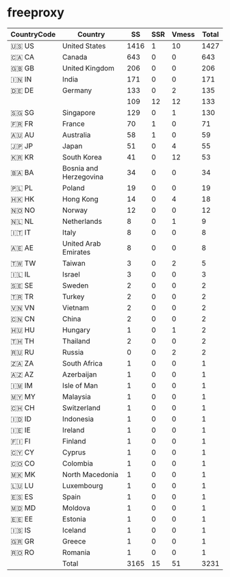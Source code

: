 # freeproxy

|CountryCode|Country|SS|SSR|Vmess|Total|
|  ----  | ----  |  ----  | ----  |  ----  | ----  |
|🇺🇸 US|United States|1416|1|10|1427|
|🇨🇦 CA|Canada|643|0|0|643|
|🇬🇧 GB|United Kingdom|206|0|0|206|
|🇮🇳 IN|India|171|0|0|171|
|🇩🇪 DE|Germany|133|0|2|135|
| ||109|12|12|133|
|🇸🇬 SG|Singapore|129|0|1|130|
|🇫🇷 FR|France|70|1|0|71|
|🇦🇺 AU|Australia|58|1|0|59|
|🇯🇵 JP|Japan|51|0|4|55|
|🇰🇷 KR|South Korea|41|0|12|53|
|🇧🇦 BA|Bosnia and Herzegovina|34|0|0|34|
|🇵🇱 PL|Poland|19|0|0|19|
|🇭🇰 HK|Hong Kong|14|0|4|18|
|🇳🇴 NO|Norway|12|0|0|12|
|🇳🇱 NL|Netherlands|8|0|1|9|
|🇮🇹 IT|Italy|8|0|0|8|
|🇦🇪 AE|United Arab Emirates|8|0|0|8|
|🇹🇼 TW|Taiwan|3|0|2|5|
|🇮🇱 IL|Israel|3|0|0|3|
|🇸🇪 SE|Sweden|2|0|0|2|
|🇹🇷 TR|Turkey|2|0|0|2|
|🇻🇳 VN|Vietnam|2|0|0|2|
|🇨🇳 CN|China|2|0|0|2|
|🇭🇺 HU|Hungary|1|0|1|2|
|🇹🇭 TH|Thailand|2|0|0|2|
|🇷🇺 RU|Russia|0|0|2|2|
|🇿🇦 ZA|South Africa|1|0|0|1|
|🇦🇿 AZ|Azerbaijan|1|0|0|1|
|🇮🇲 IM|Isle of Man|1|0|0|1|
|🇲🇾 MY|Malaysia|1|0|0|1|
|🇨🇭 CH|Switzerland|1|0|0|1|
|🇮🇩 ID|Indonesia|1|0|0|1|
|🇮🇪 IE|Ireland|1|0|0|1|
|🇫🇮 FI|Finland|1|0|0|1|
|🇨🇾 CY|Cyprus|1|0|0|1|
|🇨🇴 CO|Colombia|1|0|0|1|
|🇲🇰 MK|North Macedonia|1|0|0|1|
|🇱🇺 LU|Luxembourg|1|0|0|1|
|🇪🇸 ES|Spain|1|0|0|1|
|🇲🇩 MD|Moldova|1|0|0|1|
|🇪🇪 EE|Estonia|1|0|0|1|
|🇮🇸 IS|Iceland|1|0|0|1|
|🇬🇷 GR|Greece|1|0|0|1|
|🇷🇴 RO|Romania|1|0|0|1|
||Total|3165|15|51|3231|
